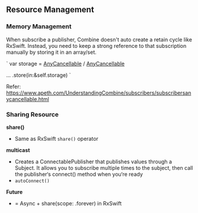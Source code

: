 ## Resource Management

### Memory Management

When subscribe a publisher, Combine doesn't auto create a retain cycle like RxSwift. Instead, you need to keep a strong reference to that subscription manually by storing it in an array/set.

`
var storage = [AnyCancellable]() / [AnyCancellable]()

...
.store(in:&self.storage)
`

Refer: https://www.apeth.com/UnderstandingCombine/subscribers/subscribersanycancellable.html

### Sharing Resource

**share()**
- Same as RxSwift `share()` operator

**multicast**
- Creates a ConnectablePublisher that publishes values through a Subject. It allows you to subscribe multiple times to the subject, then call the publisher‘s connect() method when you‘re ready
- `autoConnect()`

**Future**
- = Async + share(scope: .forever) in RxSwift
